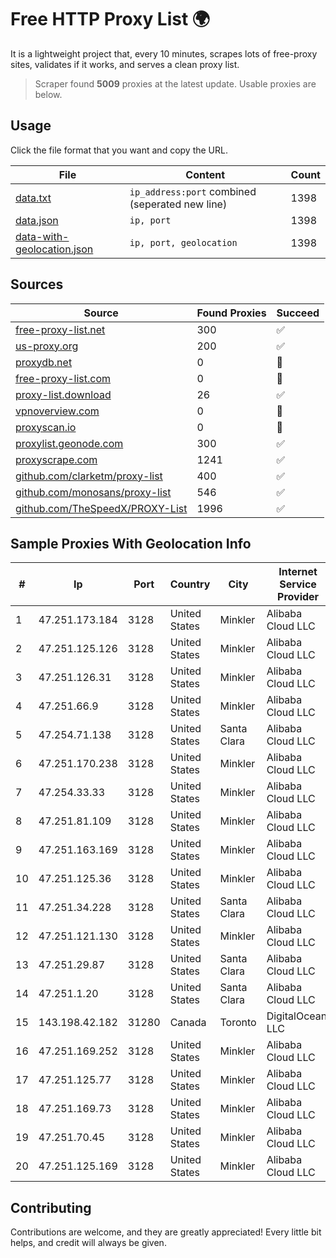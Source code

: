 
# Free HTTP Proxy List 🌍

It is a lightweight project that, every 10 minutes, scrapes lots of free-proxy sites, validates if it works, and serves a clean proxy list.


> Scraper found **5009** proxies at the latest update. Usable proxies are below.

## Usage

Click the file format that you want and copy the URL.


|File|Content|Count|
|----|-------|-----|
|[data.txt](https://raw.githubusercontent.com/themiralay/Proxy-List-World/master/data.txt)|`ip_address:port` combined (seperated new line)|1398|
|[data.json](https://raw.githubusercontent.com/themiralay/Proxy-List-World/master/data.json)|`ip, port`|1398|
|[data-with-geolocation.json](https://raw.githubusercontent.com/themiralay/Proxy-List-World/master/data-with-geolocation.json)|`ip, port, geolocation`|1398|

## Sources

|Source|Found Proxies|Succeed|
|------|-------------|-------|
|[free-proxy-list.net](https://free-proxy-list.net)|300|✅|
|[us-proxy.org](https://www.us-proxy.org)|200|✅|
|[proxydb.net](http://proxydb.net)|0|🚫|
|[free-proxy-list.com](https://free-proxy-list.com/?page=&port=&type%5B%5D=http&type%5B%5D=https&up_time=0&search=Search)|0|🚫|
|[proxy-list.download](https://www.proxy-list.download/HTTP)|26|✅|
|[vpnoverview.com](https://vpnoverview.com/privacy/anonymous-browsing/free-proxy-servers)|0|🚫|
|[proxyscan.io](https://www.proxyscan.io)|0|🚫|
|[proxylist.geonode.com](https://proxylist.geonode.com/api/proxy-list?limit=300&page=1&sort_by=lastChecked&sort_type=desc&protocols=http,https)|300|✅|
|[proxyscrape.com](https://api.proxyscrape.com/v2/?request=displayproxies&protocol=http&timeout=10000&country=all&ssl=all&anonymity=all)|1241|✅|
|[github.com/clarketm/proxy-list](https://raw.githubusercontent.com/clarketm/proxy-list/master/proxy-list-raw.txt)|400|✅|
|[github.com/monosans/proxy-list](https://raw.githubusercontent.com/monosans/proxy-list/main/proxies/http.txt)|546|✅|
|[github.com/TheSpeedX/PROXY-List](https://raw.githubusercontent.com/TheSpeedX/PROXY-List/master/http.txt)|1996|✅|


## Sample Proxies With Geolocation Info

|#|Ip|Port|Country|City|Internet Service Provider|
|-|--|----|-------|----|-------------------------|
|1|47.251.173.184|3128|United States|Minkler|Alibaba Cloud LLC|
|2|47.251.125.126|3128|United States|Minkler|Alibaba Cloud LLC|
|3|47.251.126.31|3128|United States|Minkler|Alibaba Cloud LLC|
|4|47.251.66.9|3128|United States|Minkler|Alibaba Cloud LLC|
|5|47.254.71.138|3128|United States|Santa Clara|Alibaba Cloud LLC|
|6|47.251.170.238|3128|United States|Minkler|Alibaba Cloud LLC|
|7|47.254.33.33|3128|United States|Minkler|Alibaba Cloud LLC|
|8|47.251.81.109|3128|United States|Minkler|Alibaba Cloud LLC|
|9|47.251.163.169|3128|United States|Minkler|Alibaba Cloud LLC|
|10|47.251.125.36|3128|United States|Minkler|Alibaba Cloud LLC|
|11|47.251.34.228|3128|United States|Santa Clara|Alibaba Cloud LLC|
|12|47.251.121.130|3128|United States|Minkler|Alibaba Cloud LLC|
|13|47.251.29.87|3128|United States|Santa Clara|Alibaba Cloud LLC|
|14|47.251.1.20|3128|United States|Santa Clara|Alibaba Cloud LLC|
|15|143.198.42.182|31280|Canada|Toronto|DigitalOcean, LLC|
|16|47.251.169.252|3128|United States|Minkler|Alibaba Cloud LLC|
|17|47.251.125.77|3128|United States|Minkler|Alibaba Cloud LLC|
|18|47.251.169.73|3128|United States|Minkler|Alibaba Cloud LLC|
|19|47.251.70.45|3128|United States|Minkler|Alibaba Cloud LLC|
|20|47.251.125.169|3128|United States|Minkler|Alibaba Cloud LLC|



## Contributing

Contributions are welcome, and they are greatly appreciated! Every
little bit helps, and credit will always be given.

